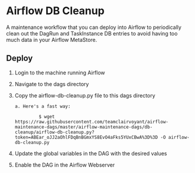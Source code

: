 # Airflow DB Cleanup

A maintenance workflow that you can deploy into Airflow to periodically clean out the DagRun and TaskInstance DB entries to avoid having too much data in your Airflow MetaStore.

## Deploy

1. Login to the machine running Airflow

2. Navigate to the dags directory

3. Copy the airflow-db-cleanup.py file to this dags directory

       a. Here's a fast way:

                $ wget https://raw.githubusercontent.com/teamclairvoyant/airflow-maintenance-dags/master/airflow-maintenance-dags/db-cleanup/airflow-db-cleanup.py?token=ABEar_oJJ2aOhlFDqBnBGmxYS8EvO4aFks5YUxCBwA%3D%3D -O airflow-db-cleanup.py
        
4. Update the global variables in the DAG with the desired values 

5. Enable the DAG in the Airflow Webserver

